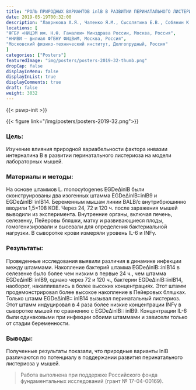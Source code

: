 ```yaml
---
title: "РОЛЬ ПРИРОДНЫХ ВАРИАНТОВ inlB В РАЗВИТИИ ПЕРИНАТАЛЬНОГО ЛИСТЕРИОЗА НА МОДЕЛИ ЛАБОРАТОРНЫХ МЫШЕЙ"
date: 2019-05-19T00:32:00
description: "Лаврикова А.Я., Чаленко Я.М., Сысолятина Е.В., Собянин К.А., Калинин Е.В., Ермолаева С.А."
locations: [
"ФГБУ «НИЦЭМ им. Н.Ф. Гамалеи» Минздрава России, Москва, Россия",
"ННИВИ – филиал ФГБНУ ФИЦВиМ, Москва, Россия",
"Московский физико-технический институт, Долгопрудный, Россия"
]
categories: ["Posters"]
featuredImage: "img/posters/posters-2019-32-thumb.png"
dropCap: false
displayInMenu: false
displayInList: true
displayComments: true
draft: false
weight: 3032
---
```



{{< pswp-init >}}

{{< figure link="/img/posters/posters-2019-32.png">}}


### Цель:

Изучение влияния природной вариабельности фактора инвазии интерналина В в развитии перинатального листериоза на модели лабораторных мышей.

### Материалы и методы: 

На основе штаммов L. monocytogenes EGDeΔinlB были сконструированы два изогенных штамма EGDeΔinlB::inlB9 и EGDeΔinlB::inlB14. Беременным мышам линии BALB/с внутрибрюшинно вводили 1,5×108 КОЕ. Через 24, 72 и 120 ч. после заражения мышей выводили из эксперимента. Внутренние органы, включая печень, селезенку, Пейеровы бляшки, матку и развивающиеся плоды, гомогенизировали и высевали для определения бактериальной нагрузки. В сыворотке крови измеряли уровень IL-6 и INFγ.

### Результаты: 

Проведенные исследования выявили различия в динамике инфекции между штаммами. Накопление бактерий штамма EGDeΔinlB::inlB14 в селезенке было более чем низким в первые 24 ч., чем штамма EGDeΔinlB::inlB9, однако через 72 и 120 ч., бактерии EGDeΔinlB::inlB14, наоборот, накапливались в более высоких концентрациях. Этот штамм продемонстрировал более высокое накопление в Пейеровых бляшках. Только штамм EGDeΔinlB:: inlB14 вызывал перинатальный листериоз. Этот штамм индуцировал в 4 раза более низкие концентрации INFγ в сыворотке мышей по сравнению с EGDeΔinlB:: inlB9. Концентрации IL-6 были одинаковыми при инфекции обоими штаммами и зависели только от стадии беременности.

### Выводы: 

Полученные результаты показали, что природные варианты InlB различаются по потенциалу в поддержании развития перинатального листериоза у мышей.

> Работа выполнена при поддержке Российского фонда фундаментальных исследований (грант № 17-04-00169).